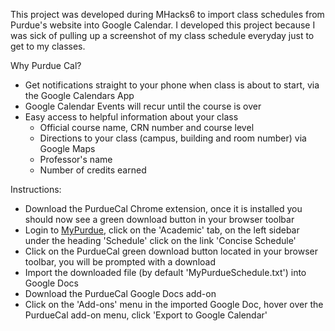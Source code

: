 This project was developed during MHacks6 to import class schedules from Purdue's website into Google Calendar.
I developed this project because I was sick of pulling up a screenshot of my class schedule everyday just to get to my classes.

Why Purdue Cal?
- Get notifications straight to your phone when class is about to start, via the Google Calendars App
- Google Calendar Events will recur until the course is over
- Easy access to helpful information about your class
  - Official course name, CRN number and course level
  - Directions to your class (campus, building and room number) via Google Maps
  - Professor's name
  - Number of credits earned

Instructions:
- Download the PurdueCal Chrome extension, once it is installed you should now see a green download button in your browser toolbar
- Login to [MyPurdue](https://mypurdue.purdue.edu), click on the 'Academic' tab, on the left sidebar under the heading 'Schedule' click on the link 'Concise Schedule'
- Click on the PurdueCal green download button located in your browser toolbar, you will be prompted with a download
- Import the downloaded file (by default 'MyPurdueSchedule.txt') into Google Docs
- Download the PurdueCal Google Docs add-on
- Click on the 'Add-ons' menu in the imported Google Doc, hover over the PurdueCal add-on menu, click 'Export to Google Calendar'
